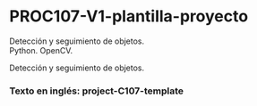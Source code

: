 # PROC107-V1-plantilla-proyecto
Detección y seguimiento de objetos.  
Python. OpenCV.  
  
Detección y seguimiento de objetos.  
  
### Texto en inglés: project-C107-template